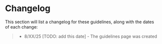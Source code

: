 # Changelog

This section will list a changelog for these guidelines, along with the dates of each change:

> * 8/XX/25 \[TODO: add this date\] - The guidelines page was created
